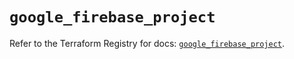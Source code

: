 # `google_firebase_project`

Refer to the Terraform Registry for docs: [`google_firebase_project`](https://registry.terraform.io/providers/hashicorp/google-beta/6.18.0/docs/resources/google_firebase_project).
